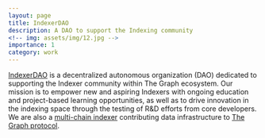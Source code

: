 ```yaml
---
layout: page
title: IndexerDAO
description: A DAO to support the Indexing community
<!-- img: assets/img/12.jpg -->
importance: 1
category: work
---
```


[IndexerDAO](https://www.indexerdao.com/) is a decentralized autonomous organization (DAO) dedicated to supporting the Indexer community within The Graph ecosystem. Our mission is to empower new and aspiring Indexers with ongoing education and project-based learning opportunities, as well as to drive innovation in the indexing space through the testing of R&D efforts from core developers. We are also a [multi-chain indexer](https://thegraph.com/explorer/profile/0x223260f3ca014adc40c98d50d5c4178657d53e26?view=Indexing&chain=mainnet) contributing data infrastructure to [The Graph protocol](https://thegraph.com/en/).
